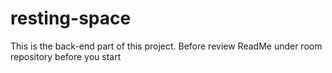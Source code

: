 # resting-space
This is the back-end part of this project. Before review ReadMe under room repository before you start
